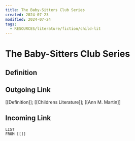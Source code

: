 ```yaml
---
title: The Baby-Sitters Club Series
created: 2024-07-23
modified: 2024-07-24
tags:
  - RESOURCES/literature/fiction/child-lit
---
```

# The Baby-Sitters Club Series
## Definition

## Outgoing Link
[[Definition]]; [[Childrens Literature]]; [[Ann M. Martin]]
## Incoming Link
```dataview
LIST
FROM [[]]
```
